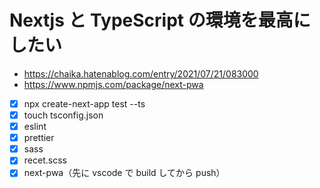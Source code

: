 # Nextjs と TypeScript の環境を最高にしたい

- https://chaika.hatenablog.com/entry/2021/07/21/083000
- https://www.npmjs.com/package/next-pwa

- [x] npx create-next-app test --ts
- [x] touch tsconfig.json
- [x] eslint
- [x] prettier
- [x] sass
- [x] recet.scss
- [x] next-pwa（先に vscode で build してから push）

